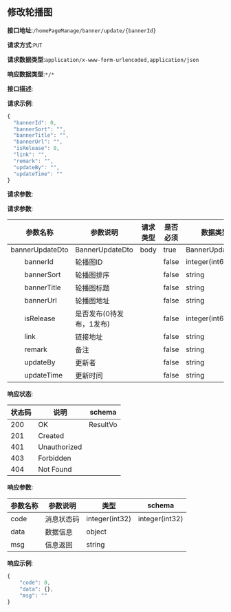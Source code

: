 

## 修改轮播图


**接口地址**:`/homePageManage/banner/update/{bannerId}`


**请求方式**:`PUT`


**请求数据类型**:`application/x-www-form-urlencoded,application/json`


**响应数据类型**:`*/*`


**接口描述**:


**请求示例**:


```javascript
{
  "bannerId": 0,
  "bannerSort": "",
  "bannerTitle": "",
  "bannerUrl": "",
  "isRelease": 0,
  "link": "",
  "remark": "",
  "updateBy": "",
  "updateTime": ""
}
```


**请求参数**:


**请求参数**:


| 参数名称 | 参数说明 | 请求类型    | 是否必须 | 数据类型 | schema |
| -------- | -------- | ----- | -------- | -------- | ------ |
|bannerUpdateDto|BannerUpdateDto|body|true|BannerUpdateDto|BannerUpdateDto|
|&emsp;&emsp;bannerId|轮播图ID||false|integer(int64)||
|&emsp;&emsp;bannerSort|轮播图排序||false|string||
|&emsp;&emsp;bannerTitle|轮播图标题||false|string||
|&emsp;&emsp;bannerUrl|轮播图地址||false|string||
|&emsp;&emsp;isRelease|是否发布(0待发布，1发布)||false|integer(int64)||
|&emsp;&emsp;link|链接地址||false|string||
|&emsp;&emsp;remark|备注||false|string||
|&emsp;&emsp;updateBy|更新者||false|string||
|&emsp;&emsp;updateTime|更新时间||false|string||


**响应状态**:


| 状态码 | 说明 | schema |
| -------- | -------- | ----- | 
|200|OK|ResultVo|
|201|Created||
|401|Unauthorized||
|403|Forbidden||
|404|Not Found||


**响应参数**:


| 参数名称 | 参数说明 | 类型 | schema |
| -------- | -------- | ----- |----- | 
|code|消息状态码|integer(int32)|integer(int32)|
|data|数据信息|object||
|msg|信息返回|string||


**响应示例**:
```javascript
{
	"code": 0,
	"data": {},
	"msg": ""
}
```